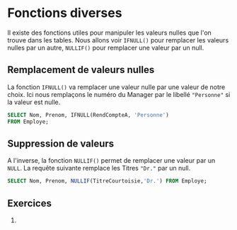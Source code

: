 # Fonctions diverses

Il existe des fonctions utiles pour manipuler les valeurs nulles que l'on trouve dans les tables. Nous allons voir `IFNULL()` pour remplacer les valeurs nulles par un autre, `NULLIF()` pour remplacer une valeur par un null.

## Remplacement de valeurs nulles

La fonction `IFNULL()` va remplacer une valeur nulle par une valeur de notre choix. Ici nous remplaçons le numéro du Manager par le libellé `"Personne"` si la valeur est nulle.

```sql
SELECT Nom, Prenom, IFNULL(RendCompteA, 'Personne')  
FROM Employe;
```

## Suppression de valeurs 

A l'inverse, la fonction `NULLIF()` permet de remplacer une valeur par un `NULL`. La requête suivante remplace les Titres `"Dr."` par un null.

```sql
SELECT Nom, Prenom, NULLIF(TitreCourtoisie,'Dr.') FROM Employe;
```

## Exercices

1. 